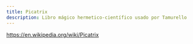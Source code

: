 ```yaml
---
title: Picatrix
description: Libro mágico hermetico-científico usado por Tamurello
---
```


https://en.wikipedia.org/wiki/Picatrix